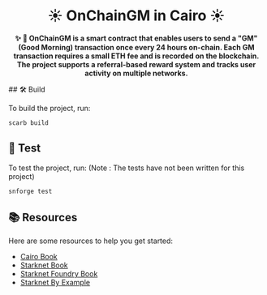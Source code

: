 
<h1 align="center">☀️ OnChainGM in Cairo ☀️</h1>

<p align="center">
  <strong>✨ 🐺 OnChainGM is a smart contract that enables users to send a "GM" (Good Morning) transaction once every 24 hours on-chain. Each GM transaction requires a small ETH fee and is recorded on the blockchain. The project supports a referral-based reward system and tracks user activity on multiple networks.</strong>
</p>
## 🛠️ Build

To build the project, run:

```bash
scarb build
```

## 🧪 Test

To test the project, run: (Note : The tests have not been written for this project)

```bash
snforge test
```

## 📚 Resources

Here are some resources to help you get started:

- [Cairo Book](https://book.cairo-lang.org/)
- [Starknet Book](https://book.starknet.io/)
- [Starknet Foundry Book](https://foundry-rs.github.io/starknet-foundry/)
- [Starknet By Example](https://starknet-by-example.voyager.online/)

